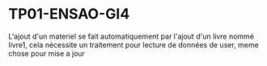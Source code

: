 # TP01-ENSAO-GI4

L'ajout d'un materiel se fait automatiquement par l'ajout d'un livre nommé livre1, cela nécessite un traitement pour lecture de données de user, meme chose pour mise a jour
